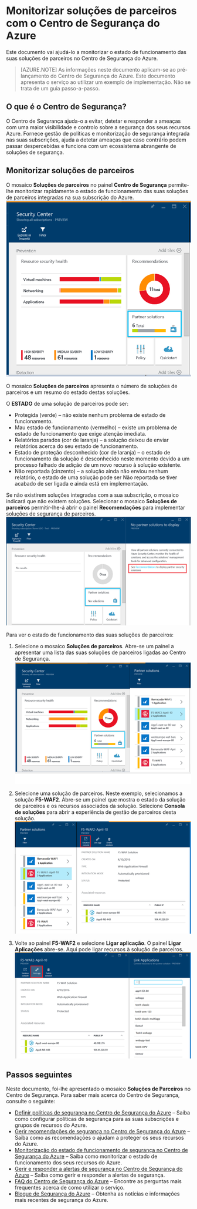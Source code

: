 <properties
   pageTitle="Gerir soluções de parceiros no Centro de Segurança do Azure | Microsoft Azure"
   description="Este documento vai ajudá-lo a compreender como o Centro de Segurança do Azure lhe permite monitorizar rapidamente o estado de funcionamento das suas soluções de parceiros integradas na sua subscrição do Azure."
   services="security-center"
   documentationCenter="na"
   authors="TerryLanfear"
   manager="StevenPo"
   editor=""/>

<tags
   ms.service="security-center"
   ms.devlang="na"
   ms.topic="get-started-article"
   ms.tgt_pltfrm="na"
   ms.workload="na"
   ms.date="04/22/2016"
   ms.author="terrylan"/>

# Monitorizar soluções de parceiros com o Centro de Segurança do Azure

Este documento vai ajudá-lo a monitorizar o estado de funcionamento das suas soluções de parceiros no Centro de Segurança do Azure.

> [AZURE.NOTE] As informações neste documento aplicam-se ao pré-lançamento do Centro de Segurança do Azure. Este documento apresenta o serviço ao utilizar um exemplo de implementação. Não se trata de um guia passo-a-passo.

## O que é o Centro de Segurança?
 O Centro de Segurança ajuda-o a evitar, detetar e responder a ameaças com uma maior visibilidade e controlo sobre a segurança dos seus recursos Azure. Fornece gestão de políticas e monitorização de segurança integrada nas suas subscrições, ajuda a detetar ameaças que caso contrário podem passar despercebidas e funciona com um ecossistema abrangente de soluções de segurança.

## Monitorizar soluções de parceiros

O mosaico **Soluções de parceiros** no painel **Centro de Segurança** permite-lhe monitorizar rapidamente o estado de funcionamento das suas soluções de parceiros integradas na sua subscrição do Azure.
![Mosaico Soluções de parceiros][1]

O mosaico **Soluções de parceiros** apresenta o número de soluções de parceiros e um resumo do estado destas soluções.

O **ESTADO** de uma solução de parceiros pode ser:

- Protegida (verde) – não existe nenhum problema de estado de funcionamento.
- Mau estado de funcionamento (vermelho) – existe um problema de estado de funcionamento que exige atenção imediata.
- Relatórios parados (cor de laranja) – a solução deixou de enviar relatórios acerca do seu estado de funcionamento.
- Estado de proteção desconhecido (cor de laranja) – o estado de funcionamento da solução é desconhecido neste momento devido a um processo falhado de adição de um novo recurso à solução existente.
- Não reportada (cinzento) – a solução ainda não enviou nenhum relatório, o estado de uma solução pode ser Não reportada se tiver acabado de ser ligada e ainda está em implementação.

Se não existirem soluções integradas com a sua subscrição, o mosaico indicará que não existem soluções. Selecionar o mosaico **Soluções de parceiros** permitir-lhe-á abrir o painel **Recomendações** para implementar soluções de segurança de parceiros.
![Sem soluções de parceiros][2]

Para ver o estado de funcionamento das suas soluções de parceiros:

1. Selecione o mosaico **Soluções de parceiros**. Abre-se um painel a apresentar uma lista das suas soluções de parceiros ligadas ao Centro de Segurança.
![Soluções de parceiros][3]

2. Selecione uma solução de parceiros. Neste exemplo, selecionamos a solução **F5-WAF2**.  Abre-se um painel que mostra o estado da solução de parceiros e os recursos associados da solução. Selecione **Consola de soluções** para abrir a experiência de gestão de parceiros desta solução.
![Detalhe de solução de parceiros][4]

3. Volte ao painel **F5-WAF2** e selecione **Ligar aplicação**. O painel **Ligar Aplicações** abre-se. Aqui pode ligar recursos à solução de parceiros.
![Ligar recursos a solução de parceiros][5]

## Passos seguintes
Neste documento, foi-lhe apresentado o mosaico **Soluções de Parceiros** no Centro de Segurança. Para saber mais acerca do Centro de Segurança, consulte o seguinte:

- [Definir políticas de segurança no Centro de Segurança do Azure](security-center-policies.md) – Saiba como configurar políticas de segurança para as suas subscrições e grupos de recursos do Azure.
- [Gerir recomendações de segurança no Centro de Segurança do Azure](security-center-recommendations.md) – Saiba como as recomendações o ajudam a proteger os seus recursos do Azure.
- [Monitorização do estado de funcionamento de segurança no Centro de Segurança do Azure](security-center-monitoring.md) – Saiba como monitorizar o estado de funcionamento dos seus recursos do Azure.
- [Gerir e responder a alertas de segurança no Centro de Segurança do Azure](security-center-managing-and-responding-alerts.md) – Saiba como gerir e responder a alertas de segurança.
- [FAQ do Centro de Segurança do Azure](security-center-faq.md) – Encontre as perguntas mais frequentes acerca de como utilizar o serviço.
- [Blogue de Segurança do Azure](http://blogs.msdn.com/b/azuresecurity/) – Obtenha as notícias e informações mais recentes de segurança do Azure.

<!--Image references-->
[1]: ./media/security-center-partner-solutions/partner-solutions-tile.png
[2]: ./media/security-center-partner-solutions/no-partner-solutions-to-display.png
[3]: ./media/security-center-partner-solutions/partner-solutions.png
[4]: ./media/security-center-partner-solutions/partner-solutions-detail.png
[5]: ./media/security-center-partner-solutions/link-applications.png



<!--HONumber=Jun16_HO2-->


